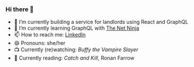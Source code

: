 ### Hi there 👋


- 🔭 I’m currently building a service for landlords using React and GraphQL
- 🌱 I’m currently learning GraphQL with [The Net Ninja](https://youtube.com/playlist?list=PL4cUxeGkcC9iK6Qhn-QLcXCXPQUov1U7f)
- 📫 How to reach me: [LinkedIn](https://www.linkedin.com/in/kimberleychallis/)
- 😄 Pronouns: she/her
- 📺 Currently (re)watching: *Buffy the Vampire Slayer*
- 📖 Currently reading: *Catch and Kill*, Ronan Farrow
